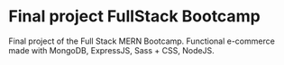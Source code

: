 # Final project FullStack Bootcamp
Final project of the Full Stack MERN Bootcamp.
Functional e-commerce made with MongoDB, ExpressJS, Sass + CSS, NodeJS.

